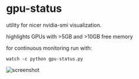 # gpu-status
utility for nicer nvidia-smi visualization.

highlights GPUs with >5GB and >10GB free memory

for continuous monitoring run with:
```
watch -c python gpu-status.py
```

![screenshot](https://raw.github.com/serycjon/gpu-status/master/screenshot.png)
